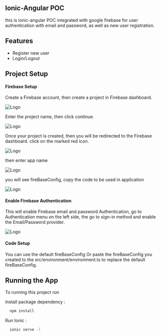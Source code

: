 
## Ionic-Angular POC

this is ionic-angular POC integrated with google firebase for user authentication with email and password, as well as new user registration.
## Features

- Register new user
- Login/Logout


## Project Setup

#### Firebase Setup

Create a Firebase account, then create a project in Firebase dashboard.

![Logo](https://www.positronx.io/wp-content/uploads/2019/11/ionic-firebase-7650-01.png)

Enter the project name, then click continue.

![Logo](https://www.positronx.io/wp-content/uploads/2019/11/ionic-firebase-7650-02.png)

Once your project is created, then you will be redirected to the Firebase dashboard. click on the marked red icon.

![Logo](https://www.positronx.io/wp-content/uploads/2019/11/ionic-firebase-7650-03.png)

then enter app name

![Logo](https://www.positronx.io/wp-content/uploads/2019/11/ionic-firebase-7650-04.png)

you will see fireBaseConfig, copy the code to be used in application

![Logo](https://www.positronx.io/wp-content/uploads/2019/11/ionic-firebase-7650-05.png)

#### Enable Firebase Authentication

This will enable Firebase email and password Authentication, go to Authentication menu on the left side, the go to sign-in method and enable the Email/Password provider.

![Logo](https://www.positronx.io/wp-content/uploads/2020/01/ionic-firebase-auth-8455-02.jpg)

#### Code Setup

You can use the default fireBaseConfig Or paste the fireBaseConfig you created to the src/environment/environment.ts to replace the default fireBaseConfig.
## Running the App

To running this project run

Install package dependency :
```bash
  npm install
```

Run Ionic : 

```bash
  ionic serve -l
```

